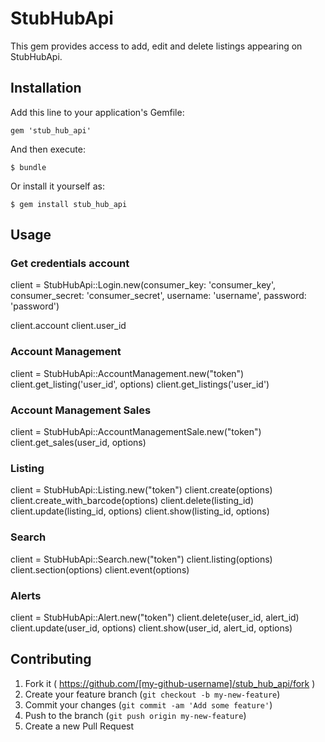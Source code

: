 # StubHubApi

This gem provides access to add, edit and delete listings appearing on StubHubApi.

## Installation

Add this line to your application's Gemfile:

    gem 'stub_hub_api'

And then execute:

    $ bundle

Or install it yourself as:

    $ gem install stub_hub_api

## Usage

### Get credentials account

  client = StubHubApi::Login.new(consumer_key: 'consumer_key',
                            consumer_secret: 'consumer_secret',
                            username: 'username',
                            password: 'password')

  client.account
  client.user_id

### Account Management
  client = StubHubApi::AccountManagement.new("token")
  client.get_listing('user_id', options)
  client.get_listings('user_id')

### Account Management Sales
  client = StubHubApi::AccountManagementSale.new("token")
  client.get_sales(user_id, options)

### Listing
  client = StubHubApi::Listing.new("token")
  client.create(options)
  client.create_with_barcode(options)
  client.delete(listing_id)
  client.update(listing_id, options)
  client.show(listing_id, options)

### Search
  client = StubHubApi::Search.new("token")
  client.listing(options)
  client.section(options)
  client.event(options)

### Alerts
  client = StubHubApi::Alert.new("token")
  client.delete(user_id, alert_id)
  client.update(user_id, options)
  client.show(user_id, alert_id, options)


## Contributing

1. Fork it ( https://github.com/[my-github-username]/stub_hub_api/fork )
2. Create your feature branch (`git checkout -b my-new-feature`)
3. Commit your changes (`git commit -am 'Add some feature'`)
4. Push to the branch (`git push origin my-new-feature`)
5. Create a new Pull Request
